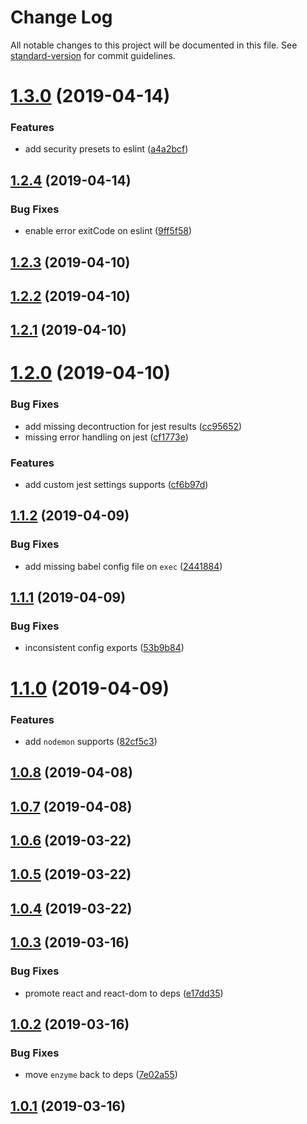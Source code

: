 # Change Log

All notable changes to this project will be documented in this file. See [standard-version](https://github.com/conventional-changelog/standard-version) for commit guidelines.

# [1.3.0](https://github.com/jimzhan/esnext-scripts/compare/v1.2.4...v1.3.0) (2019-04-14)


### Features

* add security presets to eslint ([a4a2bcf](https://github.com/jimzhan/esnext-scripts/commit/a4a2bcf))



## [1.2.4](https://github.com/jimzhan/esnext-scripts/compare/v1.2.3...v1.2.4) (2019-04-14)


### Bug Fixes

* enable error exitCode on eslint ([9ff5f58](https://github.com/jimzhan/esnext-scripts/commit/9ff5f58))



## [1.2.3](https://github.com/jimzhan/esnext-scripts/compare/v1.2.2...v1.2.3) (2019-04-10)



## [1.2.2](https://github.com/jimzhan/esnext-scripts/compare/v1.2.1...v1.2.2) (2019-04-10)



## [1.2.1](https://github.com/jimzhan/esnext-scripts/compare/v1.2.0...v1.2.1) (2019-04-10)



# [1.2.0](https://github.com/jimzhan/esnext-scripts/compare/v1.1.2...v1.2.0) (2019-04-10)


### Bug Fixes

* add missing decontruction for jest results ([cc95652](https://github.com/jimzhan/esnext-scripts/commit/cc95652))
* missing error handling on jest ([cf1773e](https://github.com/jimzhan/esnext-scripts/commit/cf1773e))


### Features

* add custom jest settings supports ([cf6b97d](https://github.com/jimzhan/esnext-scripts/commit/cf6b97d))



<a name="1.1.2"></a>
## [1.1.2](https://github.com/jimzhan/esnext-scripts/compare/v1.1.1...v1.1.2) (2019-04-09)


### Bug Fixes

* add missing babel config file on `exec` ([2441884](https://github.com/jimzhan/esnext-scripts/commit/2441884))



<a name="1.1.1"></a>
## [1.1.1](https://github.com/jimzhan/esnext-scripts/compare/v1.1.0...v1.1.1) (2019-04-09)


### Bug Fixes

* inconsistent config exports ([53b9b84](https://github.com/jimzhan/esnext-scripts/commit/53b9b84))



<a name="1.1.0"></a>
# [1.1.0](https://github.com/jimzhan/esnext-scripts/compare/v1.0.8...v1.1.0) (2019-04-09)


### Features

* add `nodemon` supports ([82cf5c3](https://github.com/jimzhan/esnext-scripts/commit/82cf5c3))



<a name="1.0.8"></a>
## [1.0.8](https://github.com/jimzhan/esnext-scripts/compare/v1.0.7...v1.0.8) (2019-04-08)



<a name="1.0.7"></a>
## [1.0.7](https://github.com/jimzhan/esnext-scripts/compare/v1.0.6...v1.0.7) (2019-04-08)



## [1.0.6](https://github.com/jimzhan/esnext-scripts/compare/v1.0.5...v1.0.6) (2019-03-22)



## [1.0.5](https://github.com/jimzhan/esnext-scripts/compare/v1.0.4...v1.0.5) (2019-03-22)



## [1.0.4](https://github.com/jimzhan/esnext-scripts/compare/v1.0.3...v1.0.4) (2019-03-22)



## [1.0.3](https://github.com/jimzhan/esnext-scripts/compare/v1.0.2...v1.0.3) (2019-03-16)


### Bug Fixes

* promote react and react-dom to deps ([e17dd35](https://github.com/jimzhan/esnext-scripts/commit/e17dd35))



## [1.0.2](https://github.com/jimzhan/esnext-scripts/compare/v1.0.1...v1.0.2) (2019-03-16)


### Bug Fixes

* move `enzyme` back to deps ([7e02a55](https://github.com/jimzhan/esnext-scripts/commit/7e02a55))



## [1.0.1](https://github.com/jimzhan/esnext-scripts/compare/v0.32.2...v1.0.1) (2019-03-16)

